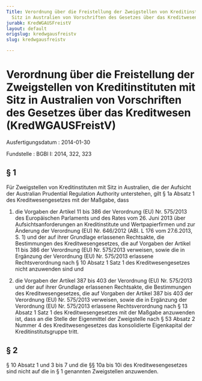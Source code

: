```yaml
---
Title: Verordnung über die Freistellung der Zweigstellen von Kreditinstituten mit
  Sitz in Australien von Vorschriften des Gesetzes über das Kreditwesen
jurabk: KredWGAUSFreistV
layout: default
origslug: kredwgausfreistv
slug: kredwgausfreistv

---
```


# Verordnung über die Freistellung der Zweigstellen von Kreditinstituten mit Sitz in Australien von Vorschriften des Gesetzes über das Kreditwesen (KredWGAUSFreistV)

Ausfertigungsdatum
:   2014-01-30

Fundstelle
:   BGBl I: 2014, 322, 323


## § 1

Für Zweigstellen von Kreditinstituten mit Sitz in Australien, die der
Aufsicht der Australian Prudential Regulation Authority unterstehen,
gilt § 1a Absatz 1 des Kreditwesengesetzes mit der Maßgabe, dass

1.  die Vorgaben der Artikel 11 bis 386 der Verordnung (EU) Nr. 575/2013
    des Europäischen Parlaments und des Rates vom 26. Juni 2013 über
    Aufsichtsanforderungen an Kreditinstitute und Wertpapierfirmen und zur
    Änderung der Verordnung (EU) Nr. 646/2012 (ABI. L 176 vom 27.6.2013,
    S. 1) und der auf ihrer Grundlage erlassenen Rechtsakte, die
    Bestimmungen des Kreditwesengesetzes, die auf Vorgaben der Artikel 11
    bis 386 der Verordnung (EU) Nr. 575/2013 verweisen, sowie die in
    Ergänzung der Verordnung (EU)
    Nr. 575/2013                    erlassene Rechtsverordnung nach § 10
    Absatz 1 Satz 1 des Kreditwesengesetzes nicht anzuwenden sind und


2.  die Vorgaben der Artikel 387 bis 403 der Verordnung (EU) Nr. 575/2013
    und der auf ihrer Grundlage erlassenen Rechtsakte, die Bestimmungen
    des Kreditwesengesetzes, die auf Vorgaben der Artikel 387 bis 403 der
    Verordnung (EU) Nr. 575/2013 verweisen, sowie die in Ergänzung der
    Verordnung (EU)
    Nr. 575/2013                    erlassene Rechtsverordnung nach § 13
    Absatz 1 Satz 1 des Kreditwesengesetzes mit der Maßgabe anzuwenden
    ist, dass an die Stelle der Eigenmittel der Zweigstelle nach § 53
    Absatz 2 Nummer 4 des Kreditwesengesetzes das konsolidierte
    Eigenkapital der Kreditinstitutsgruppe tritt.





## § 2

§ 10 Absatz 1 und 3 bis 7 und die §§ 10a bis 10i des
Kreditwesengesetzes sind nicht auf die in § 1 genannten Zweigstellen
anzuwenden.

